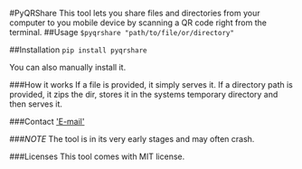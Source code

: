 #PyQRShare
This tool lets you share files and directories from your computer to you mobile device by scanning a QR code right from the terminal.
##Usage
```$pyqrshare "path/to/file/or/directory"```

##Installation
```pip install pyqrshare```

You can also manually install it.

###How it works
If a file is provided, it simply serves it. If a directory path is provided, it zips the dir, stores it in the systems temporary directory and then serves it.

###Contact
['E-mail'](mailto:mirimmad17@gmail.com)

###*NOTE*
The tool is in its very early stages and may often crash.

###Licenses
This tool comes with MIT license.
